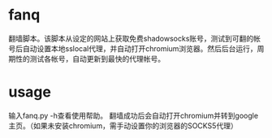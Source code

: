 # fanq
翻墙脚本。该脚本从设定的网站上获取免费shadowsocks账号，测试到可翻的帐号后自动设置本地sslocal代理，并自动打开chromium浏览器。然后后台运行，周期性的测试各帐号，自动更新到最快的代理帐号。
# usage
输入fanq.py -h查看使用帮助。
翻墙成功后会自动打开chromium并转到google主页。（如果未安装chromium，需手动设置你的浏览器的SOCKS5代理）
